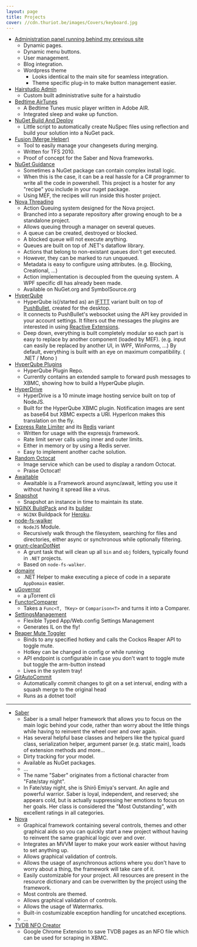 ```yaml
---
layout: page
title: Projects
cover: //cdn.thuriot.be/images/Covers/keyboard.jpg
---
```


* [Administration panel running behind my previous site](/thuriot-be/)
	* Dynamic pages.
	* Dynamic menu buttons.
	* User management.
	* Blog integration.
	* Wordpress theme
		* Looks identical to the main site for seamless integration.
		* Theme specific plug-in to make button management easier. 
* [Hairstudio Admin](/hairstudio-admin)
	* Custom built administrative suite for a hairstudio
* [Bedtime AirTunes](/airtunes)
	* A Bedtime Tunes music player written in Adobe AIR.
	* Integrated sleep and wake up function.    
* [NuGet Build And Deploy](/nuget-build-and-deploy)
	* Little script to automatically create NuSpec files using reflection and build your solution into a NuGet pack.
* [Fusion (Merge Helper)](https://github.com/StevenThuriot/Fusion)
	* Tool to easily manage your changesets during merging.
	* Written for TFS 2010.
	* Proof of concept for the Saber and Nova frameworks.
* [NuGet Guidance](https://github.com/StevenThuriot/NuGet-Guidance)
	* Sometimes a NuGet package can contain complex install logic.
	* When this is the case, it can be a real hassle for a C# programmer to write all the code in powershell. This project is a hoster for any "recipe" you include in your nuget package.
	* Using MEF, the recipes will run inside this hoster project.    
* [Nova Threading](https://github.com/StevenThuriot/Nova.Threading)
	* Action Queuing system designed for the Nova project.
	* Branched into a separate repository after growing enough to be a standalone project.
	* Allows queuing through a manager on several queues.
	* A queue can be created, destroyed or blocked.
	* A blocked queue will not execute anything.
	* Queues are built on top of .NET's dataflow library.
	* Actions that belong to non-existant queues don't get executed.
	* However, they can be marked to run unqueued.
	* Metadata is easy to configure using attributes. (e.g. Blocking, Creational, ...)
	* Action implementation is decoupled from the queuing system. A WPF specific dll has already been made.
	* Available on NuGet.org and SymbolSource.org
* [HyperQube](https://github.com/StevenThuriot/HyperQube)
	* HyperQube is(/started as) an [IFTTT](https://ifttt.com) variant built on top of [PushBullet](https://pushbullet.com), created for the desktop.
	* It connects to PushBullet's websocket using the API key provided in your account settings. It filters out the messages the plugins are interested in using [Reactive Extensions](https://github.com/Reactive-Extensions).
	* Deep down, everything is built completely modular so each part is easy to replace by another component (loaded by MEF). (e.g. input can easily be replaced by another UI, in WPF, WinForms, ...) By default, everything is built with an eye on maximum compatibility. ( .NET / Mono )    
* [HyperQube Plugins](https://github.com/StevenThuriot/HyperQube-Plugins)
	* HyperQube Plugin Repo.
	* Currently contains an extended sample to forward push messages to XBMC, showing how to build a HyperQube plugin.    
* [HyperDrive](https://github.com/StevenThuriot/HyperDrive)
	* HyperDrive is a 10 minute image hosting service built on top of NodeJS.
	* Built for the HyperQube XBMC plugin. Notification images are sent as base64 but XBMC expects a URI. HyperIcon makes this translation on the fly.
* [Express Rate Limiter](https://github.com/StevenThuriot/express-rate-limiter) and its [Redis](https://github.com/StevenThuriot/express-rate-limiter-redis) variant
	* Written for usage with the expressjs framework.
    * Rate limit server calls using inner and outer limits.
    * Either in memory or by using a Redis server.
    * Easy to implement another cache solution.
* [Random Octocat](https://github.com/StevenThuriot/Random-Octocat)
	* Image service which can be used to display a random Octocat.
    * Praise Octocat!
* [Awaitable](https://github.com/StevenThuriot/Awaitable)
	* Awaitable is a Framework around async/await, letting you use it without having it spread like a virus.
* [Snapshot](https://github.com/StevenThuriot/Snapshot)
	* Snapshot an instance in time to maintain its state.
* [NGINX BuildPack](https://github.com/StevenThuriot/heroku-buildpack-nginx) and its [builder](https://github.com/StevenThuriot/heroku-nginx-builder)
	* `NGINX` Buildpack for [Heroku](http://www.heroku.com).
* [node-fs-walker](https://github.com/StevenThuriot/node-fs-walker)
	* `NodeJS` Module.
	* Recursively walk through the filesystem, searching for files and directories, either async or synchronous while optionally filtering. 
* [grunt-cleanDotNet](https://github.com/StevenThuriot/grunt-cleanDotNet)
	* A grunt task that will clean up all `bin` and `obj` folders, typically found in `.NET` projects.
    * Based on `node-fs-walker`.
* [domainr](https://github.com/StevenThuriot/domainr)
	* .NET Helper to make executing a piece of code in a separate `AppDomain` easier.
* [uGovernor](https://github.com/StevenThuriot/uGovernor)
	* a µTorrent cli
* [FunctorComparer](https://github.com/StevenThuriot/FunctorComparer)
	* Takes a `Func<T, TKey>` or `Comparison<T>` and turns it into a Comparer.
* [SettingsManagement](https://github.com/StevenThuriot/SettingsManagement)
	* Flexible Typed App/Web.config Settings Management
	* Generates IL on the fly!
* [Reaper Mute Toggler](https://github.com/StevenThuriot/ReaperMuteToggler)
	* Binds to any specified hotkey and calls the Cockos Reaper API to toggle mute.
	* Hotkey can be changed in config or while running
	* API endpoint is configurable in case you don't want to toggle mute but toggle the arm-button instead
	* Lives in the system tray!
* [GitAutoCommit](https://github.com/StevenThuriot/GitAutoCommit)
	* Automatically commit changes to git on a set interval, ending with a squash merge to the original head
	* Runs as a dotnet tool!

----------

* [Saber](https://github.com/StevenThuriot/Saber)
	* Saber is a small helper framework that allows you to focus on the main logic behind your code, rather than worry about the little things while having to reinvent the wheel over and over again.
	* Has several helpful base classes and helpers like the typical guard class, serialization helper, argument parser (e.g. static main), loads of extension methods and more...
	* Dirty tracking for your model.
	* Available as NuGet packages.
	* ...
	* The name "Saber" originates from a fictional character from "Fate/stay night".
	* In Fate/stay night, she is Shirō Emiya's servant. An agile and powerful warrior. Saber is loyal, independent, and reserved; she appears cold, but is actually suppressing her emotions to focus on her goals. Her class is considered the "Most Outstanding", with excellent ratings in all categories.
* [Nova](https://github.com/StevenThuriot/Nova)
	* Graphical framework containing several controls, themes and other graphical aids so you can quickly start a new project without having to reinvent the same graphical logic over and over.
	* Integrates an MVVM layer to make your work easier without having to set anything up.
	* Allows graphical validation of controls.
	* Allows the usage of asynchronous actions where you don't have to worry about a thing, the framework will take care of it.
	* Easily customizable for your project. All resources are present in the resource dictionary and can be overwritten by the project using the framework.
	* Most controls are themed.
	* Allows graphical validation of controls.
	* Allows the usage of Watermarks.
	* Built-in costumizable exception handling for uncatched exceptions.
	* ...
* [TVDB NFO Creator](https://github.com/StevenThuriot/TVDB-NFO-Creator)
	* Google Chrome Extension to save TVDB pages as an NFO file which can be used for scraping in XBMC.
